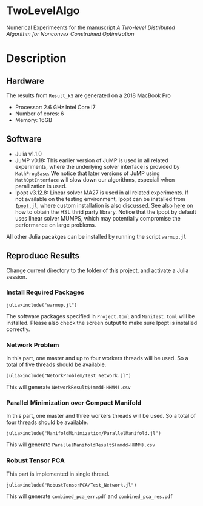 # TwoLevelAlgo
Numerical Experimeents for the manuscript <em>A Two-level Distributed Algorithm for Nonconvex Constrained Optimization</em>

# Description

## Hardware
The results from `Result_kS` are generated on a 2018 MacBook Pro 
* Processor: 2.6 GHz Intel Core i7
* Number of cores: 6
* Memory: 16GB

## Software
* Julia v1.1.0
* JuMP v0.18: This earlier version of JuMP is used in all related experiments, where the underlying solver interface is provided by `MathProgBase`. We notice that later versions of JuMP using `MathOptInterface` will slow down our algorithms, especiall when parallization is used.
* Ipopt v3.12.8: Linear solver MA27 is used in all related experiments. If not available on the testing environment, Ipopt can be installed from [`Ipopt.jl`](https://github.com/JuliaOpt/Ipopt.jl), where custom installation is also discussed. See also [here](https://coin-or.github.io/Ipopt/INSTALL.html) on how to obtain the HSL thrid party library.
Notice that the Ipopt by default uses linear solver MUMPS, which may potentially compromise the performance on large problems.

All other Julia pacakges can be installed by running the script `warmup.jl`

## Reproduce Results 
Change current directory to the folder of this project, and activate a Julia session.
### Install Required Packages
```
julia>include("warmup.jl")
```
The software packages specified in `Project.toml` and `Manifest.toml` will be installed. Please also check the screen output to make sure Ipopt is installed correctly.
### Network Problem
In this part, one master and up to four workers threads will be used. So a total of five threads should be available.
```
julia>include("NetorkProblem/Test_Network.jl")
```
This will generate `NetworkResult$(mmdd-HHMM).csv`
### Parallel Minimization over Compact Manifold
In this part, one master and three workers threads will be used. So a total of four threads should be available.
```
julia>include("ManifoldMinimization/ParallelManifold.jl")
```
This will generate `ParallelManifoldResult$(mmdd-HHMM).csv`
### Robust Tensor PCA
This part is implemented in single thread.
```
julia>include("RobustTensorPCA/Test_Network.jl")
```
This will generate `combined_pca_err.pdf` and `combined_pca_res.pdf`
